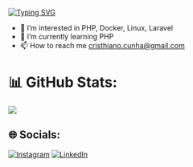 [![Typing SVG](https://readme-typing-svg.demolab.com?font=Fira+Code&weight=900&size=24&pause=1000&color=F70000&center=true&vCenter=true&width=435&lines=OL%C3%A1+mundo)](https://git.io/typing-svg)
- 👀 I’m interested in PHP, Docker, Linux, Laravel
- 🌱 I’m currently learning PHP
- 📫 How to reach me cristhiano.cunha@gmail.com

# 📊 GitHub Stats:

![](https://github-readme-stats.vercel.app/api/top-langs/?username=cristhianocunha&theme=vue-dark&hide_border=false&include_all_commits=false&count_private=false&layout=compact)


## 🌐 Socials:
[![Instagram](https://img.shields.io/badge/Instagram-%23E4405F.svg?logo=Instagram&logoColor=white)](https://instagram.com/cristhianocunha) [![LinkedIn](https://img.shields.io/badge/LinkedIn-%230077B5.svg?logo=linkedin&logoColor=white)](https://linkedin.com/in/cristhiano-cunha)


<div>

